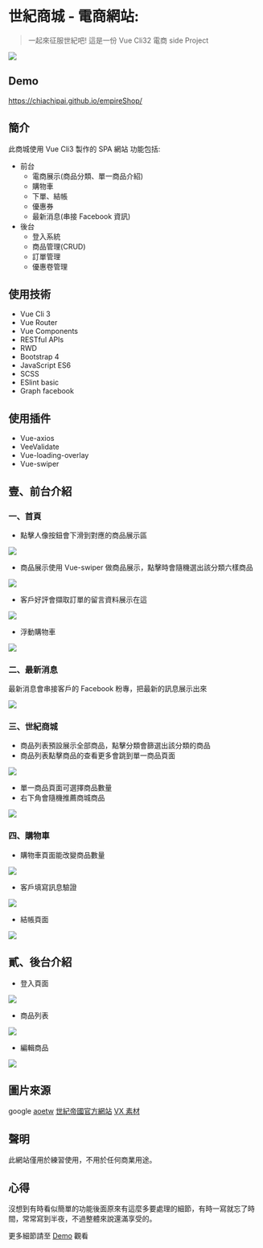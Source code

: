 # 世紀商城 - 電商網站: 
> 一起來征服世紀吧! 這是一份 Vue Cli32 電商 side Project

![](https://i.imgur.com/qPsT9KG.jpg)

## Demo
https://chiachipai.github.io/empireShop/

## 簡介
此商城使用 Vue Cli3 製作的 SPA 網站
功能包括:
- 前台
    - 電商展示(商品分類、單一商品介紹)
    - 購物車
    - 下單、結帳
    - 優惠券
    - 最新消息(串接 Facebook 資訊)
- 後台
    - 登入系統
    - 商品管理(CRUD)
    - 訂單管理
    - 優惠卷管理 
## 使用技術
- Vue Cli 3
- Vue Router
- Vue Components
- RESTful APIs
- RWD
- Bootstrap 4
- JavaScript ES6
- SCSS
- ESlint basic
- Graph facebook

## 使用插件
- Vue-axios
- VeeValidate
- Vue-loading-overlay
- Vue-swiper

## 壹、前台介紹
### 一、首頁
- 點擊人像按鈕會下滑到對應的商品展示區

![](https://i.imgur.com/xVrjXzm.jpg)

- 商品展示使用 Vue-swiper 做商品展示，點擊時會隨機選出該分類六樣商品

![](https://i.imgur.com/n1JT9qu.jpg)

- 客戶好評會擷取訂單的留言資料展示在這

![](https://i.imgur.com/eKwfh5Q.png)

- 浮動購物車

![](https://i.imgur.com/BWAVNGc.jpg)

### 二、最新消息

最新消息會串接客戶的 Facebook 粉專，把最新的訊息展示出來

![](https://i.imgur.com/UB5LobH.jpg)

### 三、世紀商城

- 商品列表預設展示全部商品，點擊分類會篩選出該分類的商品
- 商品列表點擊商品的查看更多會跳到單一商品頁面

![](https://i.imgur.com/AhYZxl8.jpg)

- 單一商品頁面可選擇商品數量
- 右下角會隨機推薦商城商品

![](https://i.imgur.com/rqE8PR9.jpg)

### 四、購物車

- 購物車頁面能改變商品數量

![](https://i.imgur.com/DQq2IsP.jpg)

- 客戶填寫訊息驗證

![](https://i.imgur.com/nnQV8Sw.jpg)


- 結帳頁面

![](https://i.imgur.com/wliT9cJ.jpg)

## 貳、後台介紹

- 登入頁面

![](https://i.imgur.com/SdJjvI7.jpg)

- 商品列表

![](https://i.imgur.com/g8jiZOo.png)

- 編輯商品

![](https://i.imgur.com/wDRv0BM.png)

## 圖片來源
google
[aoetw](http://www.aoetw.com/)
[世紀帝國官方網站](https://www.ageofempires.com/)
[VX 素材](https://sites.google.com/site/closetvx/picture/02)

## 聲明
此網站僅用於練習使用，不用於任何商業用途。

## 心得
沒想到有時看似簡單的功能後面原來有這麼多要處理的細節，有時一寫就忘了時間，常常寫到半夜，不過整體來說還滿享受的。


更多細節請至 [Demo](https://chiachipai.github.io/empireShop/) 觀看
